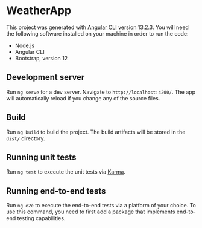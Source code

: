 # WeatherApp

This project was generated with [Angular CLI](https://github.com/angular/angular-cli) version 13.2.3. You will need the following software installed on your machine in order to run the code:
 - Node.js
 - Angular CLI
 - Bootstrap, version 12

## Development server

Run `ng serve` for a dev server. Navigate to `http://localhost:4200/`. The app will automatically reload if you change any of the source files.

## Build

Run `ng build` to build the project. The build artifacts will be stored in the `dist/` directory.

## Running unit tests

Run `ng test` to execute the unit tests via [Karma](https://karma-runner.github.io).

## Running end-to-end tests

Run `ng e2e` to execute the end-to-end tests via a platform of your choice. To use this command, you need to first add a package that implements end-to-end testing capabilities.
